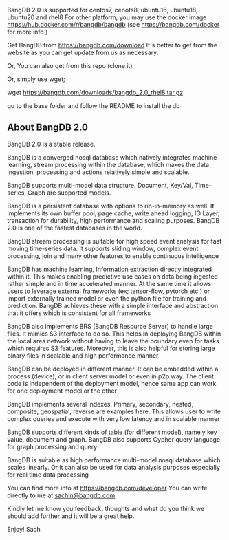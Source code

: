 BangDB 2.0 is supported for centos7, cenots8, ubuntu16, ubuntu18, ubuntu20 and rhel8
For other platform, you may use the docker image https://hub.docker.com/r/bangdb/bangdb (see  https://bangdb.com/docker for more info )

Get BangDB from https://bangdb.com/download
It's better to get from the website as you can get update from us as necessary.

Or, You can also get from this repo (clone it)

Or, simply use wget;

wget https://bangdb.com/downloads/bangdb_2.0_rhel8.tar.gz

go to the base folder and follow the README to install the db


About BangDB 2.0
----------------

BangDB 2.0 is a stable release.

BangDB is a converged nosql database which natively integrates machine learning, stream processing within the database, which makes the data ingestion, processing and actions relatively simple and scalable.

BangDB supports multi-model data structure. Document, Key/Val, Time-series, Graph are supported models.

BangDB is a persistent database with options to rin-in-memory as well. It implements its own buffer pool, page cache, write ahead logging, IO Layer, transaction for durability, high performance and scaling purposes. BangDB 2.0 is one of the fastest databases in the world.

BangDB stream processing is suitable for high speed event analysis for fast moving time-series data. It supports sliding window, complex event processing, join and many other features to enable continuous intelligence

BangDB has machine learning, Information extraction directly integrated within it. This makes enabling predictive use cases on data being ingested rather simple and in time accelerated manner. At the same time it allows users to leverage external frameworks (ex; tensor-flow, pytorch etc.) or import externally trained model or even the python file for training and prediction. BangDB achieves these with a simple interface and abstraction that it offers which is consistent for all frameworks

BangDB also implements BRS (BangDB Resource Server) to handle large files. It mimics S3 interface to do so. This helps in deploying BangDB within the local area network without having to leave the boundary even for tasks which requires S3 features. Moreover, this is also helpful for storing large binary files in scalable and high performance manner

BangDB can be deployed in different manner. It can be embedded within a process (device), or in client server model or even in p2p way. The client code is independent of the deployment model, hence same app can work for one deployment model or the other

BangDB implements several indexes. Primary, secondary, nested, composite, geospatial, reverse are examples here. This allows user to write complex queries and execute with very low latency and in scalable manner

BangDB supports different kinds of table (for different model), namely key value, document and graph. BangDB also supports Cypher query language for graph processing and query

BangDB is suitable as high performance multi-model nosql database which scales linearly. Or it can also be used for data analysis purposes especially for real time data processing

You can find more info at https://bangdb.com/developer
You can write directly to me at sachin@bangdb.com

Kindly let me know you feedback, thoughts and what do you think we should add further and it will be a great help.

Enjoy!
Sach
